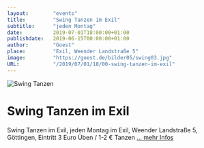```yaml
---
layout:        "events"
title:         "Swing Tanzen im Exil"
subtitle:      "jeden Montag"
date:          2019-07-01T18:00:00+01:00
publishdate:   2019-06-15T00:00:00+01:00
author:        "Goest"
place:         "Exil, Weender Landstraße 5"
image:         "https://goest.de/bilder05/swing03.jpg"
URL:           "/2019/07/01/18/00-swing-tanzen-im-exil"
---
```




![Swing Tanzen](https://goest.de/veranstalt_bilder/swing2.jpg)

Swing Tanzen im Exil
============

Swing Tanzen im Exil, jeden Montag im Exil, Weender Landstraße 5, Göttingen, Eintritt 3 Euro Üben / 1-2 € Tanzen 
[... mehr Infos](https://goest.de/swing.htm)
